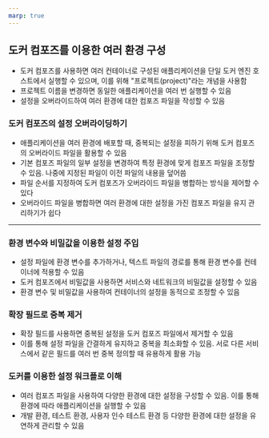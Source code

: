 ```yaml
---
marp: true
---
```


## 도커 컴포즈를 이용한 여러 환경 구성
- 도커 컴포즈를 사용하면 여러 컨테이너로 구성된 애플리케이션을 단일 도커 엔진 호스트에서 실행할 수 있으며, 이를 위해 "프로젝트(project)"라는 개념을 사용함
- 프로젝트 이름을 변경하면 동일한 애플리케이션을 여러 번 실행할 수 있음
- 설정을 오버라이드하여 여러 환경에 대한 컴포즈 파일을 작성할 수 있음

### 도커 컴포즈의 설정 오버라이딩하기
- 애플리케이션을 여러 환경에 배포할 때, 중복되는 설정을 피하기 위해 도커 컴포즈의 오버라이드 파일을 활용할 수 있음
- 기본 컴포즈 파일의 일부 설정을 변경하여 특정 환경에 맞게 컴포즈 파일을 조정할 수 있음. 나중에 지정된 파일이 이전 파일의 내용을 덮어씀
- 파일 순서를 지정하여 도커 컴포즈가 오버라이드 파일을 병합하는 방식을 제어할 수 있다
- 오버라이드 파일을 병합하면 여러 환경에 대한 설정을 가진 컴포즈 파일을 유지 관리하기가 쉽다

---

### 환경 변수와 비밀값을 이용한 설정 주입
- 설정 파일에 환경 변수를 추가하거나, 텍스트 파일의 경로를 통해 환경 변수를 컨테이너에 적용할 수 있음
- 도커 컴포즈에서 비밀값을 사용하면 서비스와 네트워크의 비밀값을 설정할 수 있음
- 환경 변수 및 비밀값을 사용하여 컨테이너의 설정을 동적으로 조정할 수 있음

### 확장 필드로 중복 제거
- 확장 필드를 사용하면 중복된 설정을 도커 컴포즈 파일에서 제거할 수 있음
- 이를 통해 설정 파일을 간결하게 유지하고 중복을 최소화할 수 있음. 서로 다른 서비스에서 같은 필드를 여러 번 중복 정의할 때 유용하게 활용 가능

### 도커를 이용한 설정 워크플로 이해
- 여러 컴포즈 파일을 사용하여 다양한 환경에 대한 설정을 구성할 수 있음. 이를 통해 환경에 따라 애플리케이션을 실행할 수 있음
- 개발 환경, 테스트 환경, 사용자 인수 테스트 환경 등 다양한 환경에 대한 설정을 유연하게 관리할 수 있음